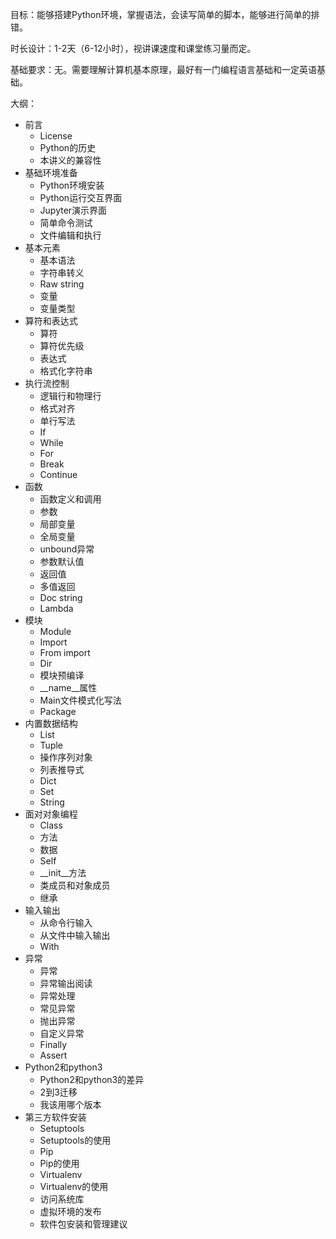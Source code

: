 目标：能够搭建Python环境，掌握语法，会读写简单的脚本，能够进行简单的排错。

时长设计：1-2天（6-12小时），视讲课速度和课堂练习量而定。

基础要求：无。需要理解计算机基本原理，最好有一门编程语言基础和一定英语基础。

大纲：

* 前言
  * License
  * Python的历史
  * 本讲义的兼容性
* 基础环境准备
  * Python环境安装
  * Python运行交互界面
  * Jupyter演示界面
  * 简单命令测试
  * 文件编辑和执行
* 基本元素
  * 基本语法
  * 字符串转义
  * Raw string
  * 变量
  * 变量类型
* 算符和表达式
  * 算符
  * 算符优先级
  * 表达式
  * 格式化字符串
* 执行流控制
  * 逻辑行和物理行
  * 格式对齐
  * 单行写法
  * If
  * While
  * For
  * Break
  * Continue
* 函数
  * 函数定义和调用
  * 参数
  * 局部变量
  * 全局变量
  * unbound异常
  * 参数默认值
  * 返回值
  * 多值返回
  * Doc string
  * Lambda
* 模块
  * Module
  * Import
  * From import
  * Dir
  * 模块预编译
  * \_\_name\_\_属性
  * Main文件模式化写法
  * Package
* 内置数据结构
  * List
  * Tuple
  * 操作序列对象
  * 列表推导式
  * Dict
  * Set
  * String
* 面对对象编程
  * Class
  * 方法
  * 数据
  * Self
  * __init__方法
  * 类成员和对象成员
  * 继承
* 输入输出
  * 从命令行输入
  * 从文件中输入输出
  * With
* 异常
  * 异常
  * 异常输出阅读
  * 异常处理
  * 常见异常
  * 抛出异常
  * 自定义异常
  * Finally
  * Assert
* Python2和python3
  * Python2和python3的差异
  * 2到3迁移
  * 我该用哪个版本
* 第三方软件安装
  * Setuptools
  * Setuptools的使用
  * Pip
  * Pip的使用
  * Virtualenv
  * Virtualenv的使用
  * 访问系统库
  * 虚拟环境的发布
  * 软件包安装和管理建议
